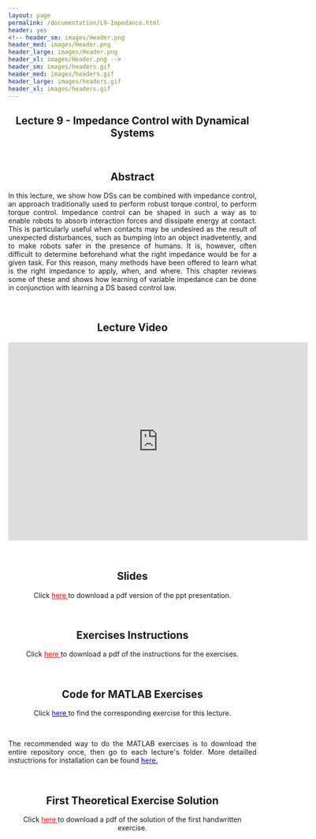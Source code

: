 ```yaml
---
layout: page
permalink: /documentation/L9-Impedance.html
header: yes
<!-- header_sm: images/Header.png
header_med: images/Header.png
header_large: images/Header.png
header_xl: images/Header.png -->
header_sm: images/headers.gif
header_med: images/headers.gif
header_large: images/headers.gif
header_xl: images/headers.gif
--- 
```


<section class="small-12 large-8 columns page-content">
    

<h1 align="center"><strong>Lecture 9 - Impedance Control with Dynamical Systems</strong></h1>

<br>

<h2 align="center"><strong>Abstract</strong></h2>

<p align="justify" > In this lecture, we show how DSs can be combined with impedance control, an approach traditionally used to perform robust torque control, to perform torque control. Impedance control can be shaped in such a way as to enable robots to absorb interaction forces and dissipate energy at contact. This is particularly useful when contacts may be undesired as the result of unexpected disturbances, such as bumping into an object inadvetently, and to make robots safer in the presence of humans. It is, however, often difficult to determine beforehand what the right impedance would be for a given task. For this reason, many methods have been offered to learn what is the right impedance to apply, when, and where. This chapter reviews some of these and shows how learning of variable impedance can be done in conjunction with learning a DS based control law. </p>

<br>

<h2 align="center"><strong>Lecture Video</strong></h2>

<p align="center">
<iframe id="kmsembed-0_bmt9ljr1" width="608" height="402" src="https://mediaspace.epfl.ch/embed/secure/iframe/entryId/0_bmt9ljr1/uiConfId/23448972/pbc/30620/st/0" class="kmsembed" allowfullscreen webkitallowfullscreen mozAllowFullScreen allow="autoplay *; fullscreen *; encrypted-media *" referrerPolicy="no-referrer-when-downgrade" sandbox="allow-downloads allow-forms allow-same-origin allow-scripts allow-top-navigation allow-pointer-lock allow-popups allow-modals allow-orientation-lock allow-popups-to-escape-sandbox allow-presentation allow-top-navigation-by-user-activation" frameborder="0" title="Lecture 8 | Learning and adaptive control course, Compliant Control for Robots"></iframe>
</p>

<br>

<h2 align="center"><strong>Slides</strong></h2>

<p align="center"> Click <a href="https://www.epfl.ch/labs/lasa/wp-content/uploads/2022/05/Lect9_ImpCont-Why-When-How.pdf" target="_blank" style="color: red;"> here </a> to download a pdf version of the ppt presentation.</p>


<br>

<h2 align="center"><strong>Exercises Instructions</strong></h2>

<p align="center"> Click <a href="https://www.epfl.ch/labs/lasa/wp-content/uploads/2022/11/Instructions_Lecture_9.pdf" target="_blank" style="color: red;"> here </a> to download a pdf of the instructions for the exercises.</p>

<br>

<h2 align="center"><strong>Code for MATLAB Exercises</strong></h2>

<p align="center"> Click <a href="https://github.com/learningadaptivereactiverobotcontrol/book-code/tree/main/lecture9-compliant-control" target="_blank" style="color: blue;"> here </a> to find the corresponding exercise for this lecture.</p> <br>

<p align="justify"> The recommended way to do the MATLAB exercises is to download the entire repository once, then go to each lecture's folder. More detailled instuctrions for installation can be found <a href="exercises.html" style="color: blue;">here.</a> </p>

<br>

<h2 align="center"><strong>First Theoretical Exercise Solution</strong></h2>

<p align="center"> Click <a href="https://www.epfl.ch/labs/lasa/wp-content/uploads/2024/08/Solution_Lecture_9.pdf" target="_blank" style="color: red;"> here </a> to download a pdf of the solution of the first handwritten exercise.</p>   